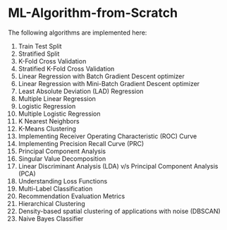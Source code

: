# ML-Algorithm-from-Scratch

The following algorithms are implemented here:
1. Train Test Split
2. Stratified Split
3. K-Fold Cross Validation
4. Stratified K-Fold Cross Validation
5. Linear Regression with Batch Gradient Descent optimizer
6. Linear Regression with Mini-Batch Gradient Descent optimizer
7. Least Absolute Deviation (LAD) Regression
8. Multiple Linear Regression
9. Logistic Regression
10. Multiple Logistic Regression
11. K Nearest Neighbors
12. K-Means Clustering
13. Implementing Receiver Operating Characteristic (ROC) Curve
14. Implementing Precision Recall Curve (PRC)
15. Principal Component Analysis
16. Singular Value Decomposition
17. Linear Discriminant Analysis (LDA) v/s Principal Component Analysis (PCA)
18. Understanding Loss Functions
19. Multi-Label Classification
20. Recommendation Evaluation Metrics
21. Hierarchical Clustering
22. Density-based spatial clustering of applications with noise (DBSCAN)
23. Naive Bayes Classifier
